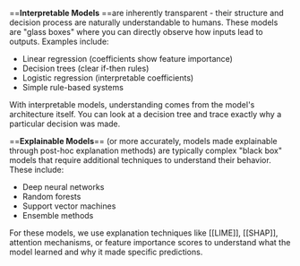 ==**Interpretable Models** ==are inherently transparent - their structure and decision process are naturally understandable to humans. These models are "glass boxes" where you can directly observe how inputs lead to outputs. Examples include:

- Linear regression (coefficients show feature importance)
- Decision trees (clear if-then rules)
- Logistic regression (interpretable coefficients)
- Simple rule-based systems

With interpretable models, understanding comes from the model's architecture itself. You can look at a decision tree and trace exactly why a particular decision was made.

==**Explainable Models**== (or more accurately, models made explainable through post-hoc explanation methods) are typically complex "black box" models that require additional techniques to understand their behavior. These include:

- Deep neural networks
- Random forests
- Support vector machines
- Ensemble methods

For these models, we use explanation techniques like [[LIME]], [[SHAP]], attention mechanisms, or feature importance scores to understand what the model learned and why it made specific predictions.